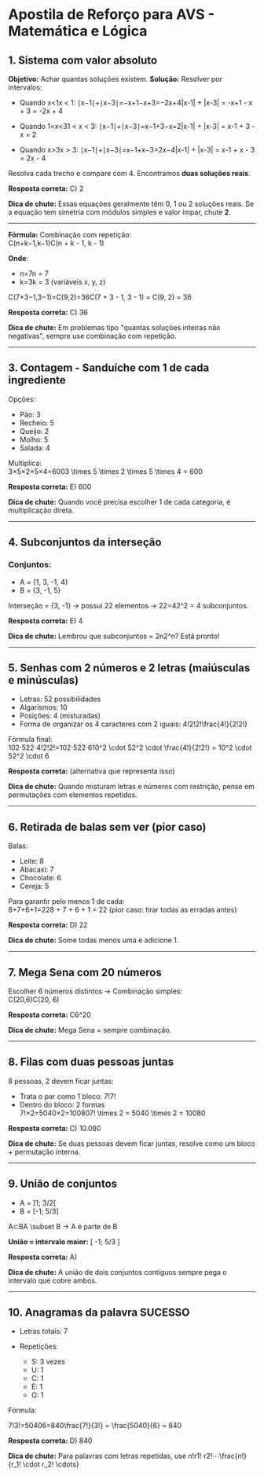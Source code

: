 # Apostila de Reforço para AVS - Matemática e Lógica

## 1. Sistema com valor absoluto

**Objetivo:** Achar quantas soluções existem.
**Solução:** Resolver por intervalos:

- Quando x<1x < 1: ∣x−1∣+∣x−3∣=−x+1−x+3=−2x+4|x-1| + |x-3| = -x+1 - x + 3 = -2x + 4
    
- Quando 1<x<31 < x < 3: ∣x−1∣+∣x−3∣=x−1+3−x=2|x-1| + |x-3| = x-1 + 3 - x = 2
    
- Quando x>3x > 3: ∣x−1∣+∣x−3∣=x−1+x−3=2x−4|x-1| + |x-3| = x-1 + x - 3 = 2x - 4

Resolva cada trecho e compare com 4. Encontramos **duas soluções reais**.

**Resposta correta:** C) 2

**Dica de chute:** Essas equações geralmente têm 0, 1 ou 2 soluções reais. Se a equação tem simetria com módulos simples e valor ímpar, chute **2**.

---

**Fórmula:** Combinação com repetição:  
C(n+k−1,k−1)C(n + k - 1, k - 1)  

**Onde**:

- n=7n = 7
- k=3k = 3 (variáveis x, y, z)

C(7+3−1,3−1)=C(9,2)=36C(7 + 3 - 1, 3 - 1) = C(9, 2) = 36

**Resposta correta:** C) 36

**Dica de chute:** Em problemas tipo "quantas soluções inteiras não negativas", sempre use combinação com repetição.

---

## 3. Contagem - Sanduíche com 1 de cada ingrediente

Opções:

- Pão: 3
- Recheio: 5
- Queijo: 2
- Molho: 5
- Salada: 4

Multiplica:  
3×5×2×5×4=6003 \times 5 \times 2 \times 5 \times 4 = 600

**Resposta correta:** E) 600

**Dica de chute:** Quando você precisa escolher 1 de cada categoria, é multiplicação direta.

---

## 4. Subconjuntos da interseção

### Conjuntos:

- A = {1, 3, -1, 4}
- B = {3, -1, 5}

Interseção = {3, -1} → possui 22 elementos → 22=42^2 = 4 subconjuntos.

**Resposta correta:** E) 4

**Dica de chute:** Lembrou que subconjuntos = 2n2^n? Está pronto!

---

## 5. Senhas com 2 números e 2 letras (maiúsculas e minúsculas)

- Letras: 52 possibilidades
- Algarismos: 10
- Posições: 4 (misturadas)
- Forma de organizar os 4 caracteres com 2 iguais: 4!2!2!\frac{4!}{2!2!}

Fórmula final:  
102⋅522⋅4!2!2!=102⋅522⋅610^2 \cdot 52^2 \cdot \frac{4!}{2!2!} = 10^2 \cdot 52^2 \cdot 6

**Resposta correta:** (alternativa que representa isso)

**Dica de chute:** Quando misturam letras e números com restrição, pense em permutações com elementos repetidos.

---

## 6. Retirada de balas sem ver (pior caso)

Balas:

- Leite: 8
- Abacaxi: 7
- Chocolate: 6
- Cereja: 5

Para garantir pelo menos 1 de cada:  
8+7+6+1=228 + 7 + 6 + 1 = 22 (pior caso: tirar todas as erradas antes)

**Resposta correta:** D) 22

**Dica de chute:** Some todas menos uma e adicione 1.

---

## 7. Mega Sena com 20 números

Escolher 6 números distintos → Combinação simples:  
C(20,6)C(20, 6)

**Resposta correta:** C6^20

**Dica de chute:** Mega Sena = sempre combinação.

---

## 8. Filas com duas pessoas juntas

8 pessoas, 2 devem ficar juntas:

- Trata o par como 1 bloco: 7!7!
- Dentro do bloco: 2 formas  
    7!×2=5040×2=100807! \times 2 = 5040 \times 2 = 10080

**Resposta correta:** C) 10.080

**Dica de chute:** Se duas pessoas devem ficar juntas, resolve como um bloco + permutação interna.

---

## 9. União de conjuntos

- A = ]1; 3/2[
- B = [-1; 5/3]

A⊂BA \subset B → A é parte de B

**União = intervalo maior:** [ -1; 5/3 ]

**Resposta correta:** A)

**Dica de chute:** A união de dois conjuntos contíguos sempre pega o intervalo que cobre ambos.

---

## 10. Anagramas da palavra SUCESSO

- Letras totais: 7
- Repetições:
    
    - S: 3 vezes
    - U: 1
    - C: 1
    - E: 1
    - O: 1

Fórmula:

7!3!=50406=840\frac{7!}{3!} = \frac{5040}{6} = 840

**Resposta correta:** D) 840

**Dica de chute:** Para palavras com letras repetidas, use n!r1!⋅r2!⋯\frac{n!}{r_1! \cdot r_2! \cdots}